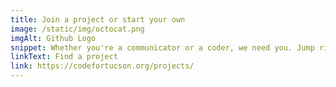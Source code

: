 ```yaml
---
title: Join a project or start your own
image: /static/img/octocat.png
imgAlt: Github Logo
snippet: Whether you're a communicator or a coder, we need you. Jump right in!
linkText: Find a project
link: https://codefortucson.org/projects/
---
```


